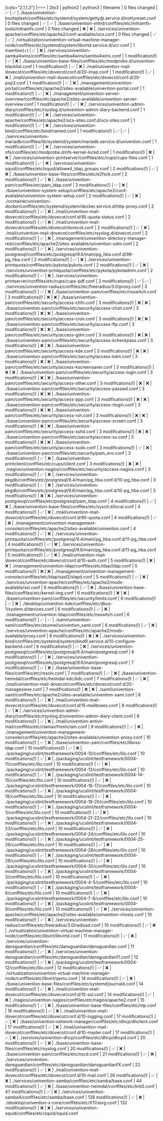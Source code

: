 [cols="2,1,1,3"]
|===
| 2to3 | python2 | python3 | filename
| 0 files changed | ✅ | ✅ | ./base/univention-bootsplash/conffiles/etc/systemd/system/getty@.service.d/nottyreset.conf
| 0 files changed | ✅ | ✅ | ./base/univention-initrd/conffiles/etc/initramfs-tools/initramfs.conf
| 0 files changed | ❌ | ❌ | ./services/univention-apache/conffiles/etc/apache2/conf-available/ucs.conf
| 0 files changed | ✅ | ✅ | ./virtualization/univention-virtual-machine-manager-node/conffiles/etc/systemd/system/libvirtd.service.d/ucr.conf
| 1 insertion(+) | ✅ | ❌ | ./services/univention-samba4wins/conffiles/etc/samba4wins/samba4wins.conf
| 1 modification(!) | ✅ | ❌ | ./base/univention-base-files/conffiles/etc/modprobe.d/univention-blacklist.conf
| 1 modification(!) | ✅ | ❌ | ./mail/univention-mail-dovecot/conffiles/etc/dovecot/conf.d/20-imap.conf
| 1 modification(!) | ✅ | ❌ | ./mail/univention-mail-dovecot/conffiles/etc/dovecot/conf.d/20-pop3.conf
| 1 modification(!) | ✅ | ❌ | ./management/univention-portal/conffiles/etc/apache2/sites-available/univention-portal.conf
| 1 modification(!) | ✅ | ❌ | ./management/univention-server-overview/conffiles/etc/apache2/sites-available/univention-server-overview.conf
| 1 modification(!) | ✅ | ❌ | ./services/univention-admin-diary/conffiles/etc/rsyslog.d/univention-admin-diary-backend.conf
| 1 modification(!) | ✅ | ❌ | ./services/univention-apache/conffiles/etc/apache2/ucs-sites.conf.d/ucs-sites.conf
| 1 modification(!) | ✅ | ❌ | ./services/univention-bind/conffiles/etc/bind/named.conf
| 1 modification(!) | ✅ | ✅ | ./services/univention-mariadb/conffiles/lib/systemd/system/mariadb.service.d/univention.conf
| 1 modification(!) | ✅ | ❌ | ./services/univention-nfs/conffiles/etc/modprobe.d/nfs-kernel-lockd.conf
| 1 modification(!) | ❌ | ❌ | ./services/univention-printserver/conffiles/etc/cups/cups-files.conf
| 1 modification(!) | ✅ | ❌ | ./services/univention-squid/conffiles/etc/squid/allowed_ldap_groups.conf
| 2 modifications(!) | ✅ | ❌ | ./base/univention-base-files/conffiles/etc/e2fsck.conf
| 2 modifications(!) | ✅ | ❌ | ./base/univention-pam/conffiles/etc/pam_ldap.conf
| 2 modifications(!) | ✅ | ❌ | ./base/univention-system-setup/conffiles/etc/apache2/conf-available/univention-system-setup.conf
| 2 modifications(!) | ✅ | ❌ | ./container/univention-docker/conffiles/etc/systemd/system/docker.service.d/http-proxy.conf
| 2 modifications(!) | ✅ | ❌ | ./mail/univention-mail-dovecot/conffiles/etc/dovecot/conf.d/95-quota-status.conf
| 2 modifications(!) | ✅ | ❌ | ./mail/univention-mail-dovecot/conffiles/etc/dovecot/dovecot.conf
| 2 modifications(!) | ✅ | ❌ | ./mail/univention-mail-dovecot/conffiles/etc/rsyslog.d/dovecot.conf
| 2 modifications(!) | ✅ | ❌ | ./management/univention-directory-manager-rest/conffiles/etc/apache2/sites-available/univention-udm.conf
| 2 modifications(!) | ✅ | ❌ | ./services/univention-postgresql/conffiles/etc/postgresql/9.6/main/pg_hba.conf.d/99-pg_hba.conf
| 2 modifications(!) | ✅ | ❌ | ./services/univention-printquota/conffiles/etc/pykota/pykota.conf
| 2 modifications(!) | ✅ | ❌ | ./services/univention-printquota/conffiles/etc/pykota/pykotadmin.conf
| 2 modifications(!) | ✅ | ❌ | ./services/univention-printserver/conffiles/etc/cups/cups-pdf.conf
| 2 modifications(!) | ✅ | ✅ | ./services/univention-radius/conffiles/etc/freeradius/3.0/proxy.conf
| 3 modifications(!) | ✅ | ❌ | ./base/univention-pam/conffiles/etc/nsswitch.conf
| 3 modifications(!) | ❌ | ❌ | ./base/univention-pam/conffiles/etc/security/access-chfn.conf
| 3 modifications(!) | ❌ | ❌ | ./base/univention-pam/conffiles/etc/security/access-chsh.conf
| 3 modifications(!) | ❌ | ❌ | ./base/univention-pam/conffiles/etc/security/access-cron.conf
| 3 modifications(!) | ❌ | ❌ | ./base/univention-pam/conffiles/etc/security/access-ftp.conf
| 3 modifications(!) | ❌ | ❌ | ./base/univention-pam/conffiles/etc/security/access-gdm.conf
| 3 modifications(!) | ❌ | ❌ | ./base/univention-pam/conffiles/etc/security/access-kcheckpass.conf
| 3 modifications(!) | ❌ | ❌ | ./base/univention-pam/conffiles/etc/security/access-kde.conf
| 3 modifications(!) | ❌ | ❌ | ./base/univention-pam/conffiles/etc/security/access-kdm.conf
| 3 modifications(!) | ❌ | ❌ | ./base/univention-pam/conffiles/etc/security/access-kscreensaver.conf
| 3 modifications(!) | ❌ | ❌ | ./base/univention-pam/conffiles/etc/security/access-login.conf
| 3 modifications(!) | ❌ | ❌ | ./base/univention-pam/conffiles/etc/security/access-other.conf
| 3 modifications(!) | ❌ | ❌ | ./base/univention-pam/conffiles/etc/security/access-passwd.conf
| 3 modifications(!) | ❌ | ❌ | ./base/univention-pam/conffiles/etc/security/access-ppp.conf
| 3 modifications(!) | ❌ | ❌ | ./base/univention-pam/conffiles/etc/security/access-rlogin.conf
| 3 modifications(!) | ❌ | ❌ | ./base/univention-pam/conffiles/etc/security/access-rsh.conf
| 3 modifications(!) | ❌ | ❌ | ./base/univention-pam/conffiles/etc/security/access-screen.conf
| 3 modifications(!) | ❌ | ❌ | ./base/univention-pam/conffiles/etc/security/access-sshd.conf
| 3 modifications(!) | ❌ | ❌ | ./base/univention-pam/conffiles/etc/security/access-su.conf
| 3 modifications(!) | ❌ | ❌ | ./base/univention-pam/conffiles/etc/security/access-sudo.conf
| 3 modifications(!) | ✅ | ❌ | ./base/univention-pam/conffiles/etc/security/pam_env.conf
| 3 modifications(!) | ✅ | ❌ | ./base/univention-printclient/conffiles/etc/cups/client.conf
| 3 modifications(!) | ❌ | ❌ | ./nagios/univention-nagios/conffiles/etc/security/access-nagios.conf
| 3 modifications(!) | ✅ | ❌ | ./services/univention-pkgdb/conffiles/etc/postgresql/9.4/main/pg_hba.conf.d/10-pg_hba.conf
| 3 modifications(!) | ✅ | ❌ | ./services/univention-pkgdb/conffiles/etc/postgresql/9.6/main/pg_hba.conf.d/10-pg_hba.conf
| 3 modifications(!) | ❌ | ❌ | ./services/univention-postgresql/conffiles/etc/postgresql/pam_ldap.conf
| 4 modifications(!) | ✅ | ❌ | ./base/univention-base-files/conffiles/etc/sysctl.d/local.conf
| 4 modifications(!) | ✅ | ❌ | ./mail/univention-mail-dovecot/conffiles/etc/dovecot/conf.d/90-quota.conf
| 4 modifications(!) | ✅ | ❌ | ./management/univention-management-console/conffiles/etc/apache2/sites-available/univention.conf
| 4 modifications(!) | ✅ | ❌ | ./services/univention-printquota/conffiles/etc/postgresql/9.4/main/pg_hba.conf.d/11-pg_hba.conf
| 4 modifications(!) | ✅ | ❌ | ./services/univention-printquota/conffiles/etc/postgresql/9.6/main/pg_hba.conf.d/11-pg_hba.conf
| 5 modifications(!) | ✅ | ❌ | ./mail/univention-mail-dovecot/conffiles/etc/dovecot/conf.d/10-auth.conf
| 5 modifications(!) | ❌ | ❌ | ./management/univention-ldap/conffiles/etc/ldap/ldap.conf
| 5 modifications(!) | ❌ | ❌ | ./management/univention-management-console/conffiles/etc/ldap/sasl2/slapd.conf
| 5 modifications(!) | ✅ | ❌ | ./services/univention-apache/conffiles/etc/apache2/mods-available/ssl.conf
| 6 modifications(!) | ✅ | ❌ | ./base/univention-base-files/conffiles/etc/kernel-img.conf
| 6 modifications(!) | ❌ | ❌ | ./base/univention-pam/conffiles/etc/security/limits.conf
| 6 modifications(!) | ✅ | ❌ | ./desktop/univention-kde/conffiles/etc/dbus-1/system.d/devices.conf
| 6 modifications(!) | ✅ | ❌ | ./management/univention-ldap/conffiles/etc/nsswitch.conf
| 6 modifications(!) | ✅ | ✅ | ./saml/univention-saml/conffiles/etc/stunnel/univention_saml.conf
| 6 modifications(!) | ✅ | ❌ | ./services/univention-apache/conffiles/etc/apache2/mods-available/proxy.conf
| 6 modifications(!) | ❌ | ❌ | ./services/univention-bind/conffiles/etc/systemd/system/bind9.service.d/10-configure-backend.conf
| 6 modifications(!) | ✅ | ❌ | ./services/univention-postgresql/conffiles/etc/postgresql/9.4/main/postgresql.conf
| 6 modifications(!) | ✅ | ❌ | ./services/univention-postgresql/conffiles/etc/postgresql/9.6/main/postgresql.conf
| 7 modifications(!) | ✅ | ❌ | ./base/univention-base-files/conffiles/etc/resolv.conf
| 7 modifications(!) | ✅ | ❌ | ./base/univention-heimdal/conffiles/etc/heimdal-kdc/kdc.conf
| 7 modifications(!) | ✅ | ❌ | ./mail/univention-mail-dovecot/conffiles/etc/dovecot/conf.d/20-managesieve.conf
| 7 modifications(!) | ❌ | ❌ | ./saml/univention-saml/conffiles/etc/apache2/sites-available/univention-saml.conf
| 8 modifications(!) | ✅ | ❌ | ./mail/univention-mail-dovecot/conffiles/etc/dovecot/conf.d/15-mailboxes.conf
| 8 modifications(!) | ✅ | ❌ | ./services/univention-admin-diary/conffiles/etc/rsyslog.d/univention-admin-diary-client.conf
| 9 modifications(!) | ✅ | ❌ | ./mail/univention-antivir-mail/conffiles/etc/clamav/freshclam.conf
| 9 modifications(!) | ✅ | ❌ | ./management/univention-management-console/conffiles/etc/apache2/sites-available/univention-proxy.conf
| 10 modifications(!) | ✅ | ❌ | ./base/univention-pam/conffiles/etc/libnss-ldap.conf
| 10 modifications(!) | ✅ | ❌ | ./packaging/ucslint/testframework/0004-10/conffiles/etc/lilo.conf
| 10 modifications(!) | ✅ | ❌ | ./packaging/ucslint/testframework/0004-11/conffiles/etc/lilo.conf
| 10 modifications(!) | ✅ | ❌ | ./packaging/ucslint/testframework/0004-13/conffiles/etc/lilo.conf
| 10 modifications(!) | ✅ | ❌ | ./packaging/ucslint/testframework/0004-14-15/conffiles/etc/lilo.conf
| 10 modifications(!) | ✅ | ❌ | ./packaging/ucslint/testframework/0004-16-17/conffiles/etc/lilo.conf
| 10 modifications(!) | ✅ | ❌ | ./packaging/ucslint/testframework/0004-18/conffiles/etc/lilo.conf
| 10 modifications(!) | ✅ | ❌ | ./packaging/ucslint/testframework/0004-19-20/conffiles/etc/lilo.conf
| 10 modifications(!) | ✅ | ❌ | ./packaging/ucslint/testframework/0004-1/conffiles/etc/lilo.conf
| 10 modifications(!) | ✅ | ❌ | ./packaging/ucslint/testframework/0004-21-22/conffiles/etc/lilo.conf
| 10 modifications(!) | ✅ | ❌ | ./packaging/ucslint/testframework/0004-23/conffiles/etc/lilo.conf
| 10 modifications(!) | ✅ | ❌ | ./packaging/ucslint/testframework/0004-24/conffiles/etc/lilo.conf
| 10 modifications(!) | ✅ | ❌ | ./packaging/ucslint/testframework/0004-25-26/conffiles/etc/lilo.conf
| 10 modifications(!) | ✅ | ❌ | ./packaging/ucslint/testframework/0004-28/conffiles/etc/lilo.conf
| 10 modifications(!) | ✅ | ❌ | ./packaging/ucslint/testframework/0004-29/conffiles/etc/lilo.conf
| 10 modifications(!) | ✅ | ❌ | ./packaging/ucslint/testframework/0004-30/conffiles/etc/lilo.conf
| 10 modifications(!) | ✅ | ❌ | ./packaging/ucslint/testframework/0004-3/conffiles/etc/lilo.conf
| 10 modifications(!) | ✅ | ❌ | ./packaging/ucslint/testframework/0004-4-5/conffiles/etc/lilo.conf
| 10 modifications(!) | ✅ | ❌ | ./packaging/ucslint/testframework/0004-6/conffiles/etc/lilo.conf
| 10 modifications(!) | ✅ | ❌ | ./packaging/ucslint/testframework/0004-7-8/conffiles/etc/lilo.conf
| 10 modifications(!) | ✅ | ❌ | ./packaging/ucslint/testframework/0004-9/conffiles/etc/lilo.conf
| 10 modifications(!) | ✅ | ❌ | ./services/univention-apache/conffiles/etc/apache2/sites-available/univention-vhosts.conf
| 10 modifications(!) | ✅ | ❌ | ./services/univention-radius/conffiles/etc/freeradius/3.0/radiusd.conf
| 10 modifications(!) | ✅ | ❌ | ./virtualization/univention-virtual-machine-manager-node/conffiles/etc/libvirt/libvirtd.conf
| 11 modifications(!) | ✅ | ❌ | ./services/univention-dansguardian/conffiles/etc/dansguardian/dansguardian.conf
| 11 modifications(!) | ✅ | ❌ | ./services/univention-dansguardian/conffiles/etc/dansguardian/dansguardianf1.conf
| 12 modifications(!) | ✅ | ❌ | ./packaging/ucslint/testframework/0004-12/conffiles/etc/lilo.conf
| 12 modifications(!) | ✅ | ❌ | ./virtualization/univention-virtual-machine-manager-node/conffiles/etc/libvirt/qemu.conf
| 14 modifications(!) | ✅ | ❌ | ./base/univention-base-files/conffiles/etc/systemd/journald.conf
| 14 modifications(!) | ✅ | ❌ | ./mail/univention-mail-dovecot/conffiles/etc/dovecot/conf.d/10-ssl.conf
| 14 modifications(!) | ✅ | ❌ | ./nagios/univention-nagios/conffiles/etc/nagios/apache2.conf
| 15 modifications(!) | ✅ | ❌ | ./base/univention-base-files/conffiles/etc/ntp.conf
| 16 modifications(!) | ✅ | ❌ | ./mail/univention-mail-dovecot/conffiles/etc/dovecot/conf.d/10-logging.conf
| 17 modifications(!) | ✅ | ❌ | ./base/univention-network-manager/conffiles/etc/dhcp/dhclient.conf
| 17 modifications(!) | ✅ | ❌ | ./mail/univention-mail-dovecot/conffiles/etc/dovecot/conf.d/10-master.conf
| 17 modifications(!) | ✅ | ❌ | ./services/univention-dhcp/conffiles/etc/dhcp/dhcpd.conf
| 20 modifications(!) | ✅ | ❌ | ./base/univention-base-files/conffiles/etc/rsyslog.conf
| 20 modifications(!) | ✅ | ❌ | ./base/univention-pam/conffiles/etc/nscd.conf
| 21 modifications(!) | ✅ | ❌ | ./services/univention-dansguardian/conffiles/etc/dansguardian/dansguardianfX.conf
| 22 modifications(!) | ✅ | ❌ | ./mail/univention-mail-dovecot/conffiles/etc/dovecot/conf.d/10-mail.conf
| 26 modifications(!) | ✅ | ❌ | ./services/univention-samba/conffiles/etc/samba/base.conf
| 44 modifications(!) | ✅ | ❌ | ./base/univention-heimdal/conffiles/etc/krb5.conf
| 47 modifications(!) | ✅ | ❌ | ./services/univention-samba4/conffiles/etc/samba/base.conf
| 128 modifications(!) | ✅ | ❌ | ./desktop/univention-x-core/conffiles/etc/X11/xorg.conf
| 132 modifications(!) | ❌ | ❌ | ./services/univention-squid/conffiles/etc/squid/squid.conf

